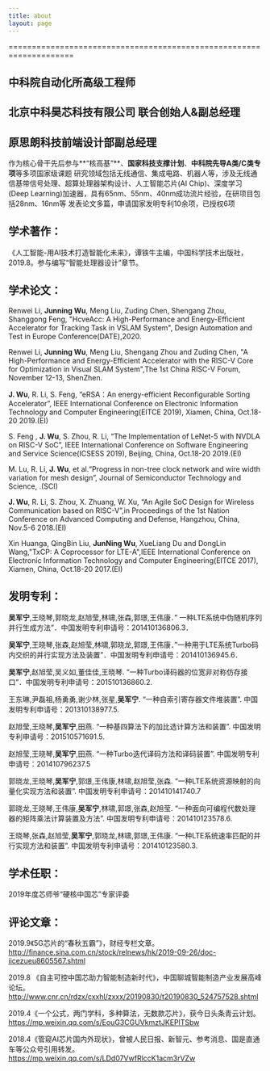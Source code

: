 ```yaml
---
title: about
layout: page
---
```


====================================================================

中科院自动化所高级工程师
-------------------------------------------

北京中科昊芯科技有限公司 联合创始人&副总经理
-------------------------------------------

原思朗科技前端设计部副总经理
-------------------------------------------


作为核心骨干先后参与**“核高基”**、**国家科技支撑计划**、**中科院先导A类/C类专项**等多项国家级课题
研究领域包括无线通信、集成电路、机器人等，涉及无线通信基带信号处理、超算处理器架构设计、人工智能芯片(AI Chip)、深度学习(Deep Learning)加速器，具有65nm、55nm、40nm成功流片经验，在研项目包括28nm、16nm等
发表论文多篇，申请国家发明专利10余项，已授权6项


学术著作：
-------------------------------------------

《人工智能-用AI技术打造智能化未来》，谭铁牛主编，中国科学技术出版社，2019.8。参与编写“智能处理器设计”章节。

学术论文：
-------------------------------------------

Renwei Li, **Junning Wu**, Meng Liu, Zuding Chen, Shengang Zhou, Shanggong Feng, "HcveAcc: A High-Performance and Energy-Efficient Accelerator for Tracking Task in VSLAM System", Design Automation and Test in Europe Conference(DATE),2020.

Renwei Li, **Junning Wu**, Meng Liu, Shengang Zhou and Zuding Chen, "A High-Performance and Energy-Efficient Accelerator with the RISC-V Core for Optimization in Visual SLAM System",The 1st China RISC-V Forum, November 12-13, ShenZhen.

**J. Wu**, R. Li, S. Feng, “eRSA：An energy-efficient Reconfigurable Sorting Accelerator”, IEEE International Conference on Electronic Information Technology and Computer Engineering(EITCE 2019), Xiamen, China, Oct.18-20 2019.(EI)

S. Feng , **J. Wu**, S. Zhou, R. Li, “The Implementation of LeNet-5 with NVDLA on RISC-V SoC”, IEEE International Conference on Software Engineering and Service Science(ICSESS 2019), Beijing, China, Oct.18-20 2019.(EI)

M. Lu, R. Li, **J. Wu**, et al.“Progress in non-tree clock network and wire width variation for mesh design”, Journal of Semiconductor Technology and Science, .(SCI)

**J. Wu**, R. Li, S. Zhou, X. Zhuang, W. Xu, “An Agile SoC Design for Wireless Communication based on RISC-V”,in Proceedings of the 1st Nation Conference on Advanced Computing and Defense, Hangzhou, China, Nov.5-6 2018.(EI)

Xin Huanga, QingBin Liu, **JunNing Wu**, XueLiang Du and DongLin Wang,"TxCP: A Coprocessor for LTE-A",IEEE International Conference on Electronic Information Technology and Computer Engineering(EITCE 2017), Xiamen, China, Oct.18-20 2017.(EI)


发明专利：
-------------------------------------------

**吴军宁**,王晓琴,郭晓龙,赵旭莹,林啸,张森,郭璟,王伟康．” 一种LTE系统中伪随机序列并行生成方法”．中国发明专利申请号：201410136806.3．

**吴军宁**,王晓琴,张森,赵旭莹,林啸,郭晓龙,郭璟,王伟康．”一种用于LTE系统Turbo码内交织的并行实现方法及装置”．中国发明专利申请号：201410136945.6．

**吴军宁**,赵旭莹,吴义如,董佳佳,王晓琴. “一种Turbo译码器的位宽非对称仿存接口”．中国发明专利申请号：201510136860.2.

王东琳,尹磊祖,杨勇勇,谢少林,张星,**吴军宁**. “一种自索引寄存器文件堆装置”. 中国发明专利申请号：201310138977.5.

赵旭莹,王晓琴,**吴军宁**,田燕. “一种基四算法下的加比选计算方法和装置”. 中国发明专利申请号：201510571691.5.

赵旭莹,王晓琴,**吴军宁**,田燕. “一种Turbo迭代译码方法和译码装置”. 中国发明专利申请号：201410796237.5

郭晓龙,王晓琴,**吴军宁**,郭璟,王伟康,林啸,赵旭莹,张森. “一种LTE系统资源映射的向量化实现方法和装置”. 中国发明专利申请号：201410141740.7

郭晓龙,王晓琴,王伟康,**吴军宁**,林啸,郭璟,张森,赵旭莹. “一种面向可编程代数处理器的矩阵乘法计算装置及方法”. 中国发明专利申请号：201410123578.6.

王晓琴,张森,赵旭莹,**吴军宁**,郭晓龙,林啸,郭璟,王伟康. “一种LTE系统速率匹配的并行实现方法和装置”. 中国发明专利申请号：201410123580.3.


学术任职：
-------------------------------------------

2019年度芯师爷“硬核中国芯”专家评委

评论文章：
-------------------------------------------


2019.9《5G芯片的“春秋五霸”》，财经专栏文章。http://finance.sina.com.cn/stock/relnews/hk/2019-09-26/doc-iicezueu8605567.shtml

2019.8 《自主可控中国芯助力智能制造新时代》，中国聊城智能制造产业发展高峰论坛。
http://www.cnr.cn/rdzx/cxxhl/zxxx/20190830/t20190830_524757528.shtml

2019.4《一个公式，两门学科，多种算法，无数款芯片》，获今日头条青云计划。https://mp.weixin.qq.com/s/EouG3CGUVkmztJKEPlTSbw

2018.4《管窥AI芯片国内外现状》，曾被人民日报、新智元、参考消息、国是直通车等公众号引用转发。https://mp.weixin.qq.com/s/LDd07VwfRlccK1acm3rVZw




